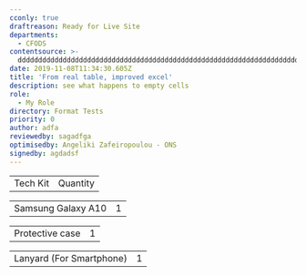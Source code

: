 ```yaml
---
cconly: true
draftreason: Ready for Live Site
departments:
  - CFODS
contentsource: >-
  ddddddddddddddddddddddddddddddddddddddddddddddddddddddddddddddddddddddddddddddddddddddddddddddddddddddddddddddddddddddddddddddddddddddddddddddddddddddddddddddddddddddddddddd
date: 2019-11-08T11:34:30.605Z
title: 'From real table, improved excel'
description: see what happens to empty cells
role:
  - My Role
directory: Format Tests
priority: 0
author: adfa
reviewedby: sagadfga
optimisedby: Angeliki Zafeiropoulou - ONS
signedby: agdadsf
---
```


<table>
 <tr>
<td>Tech Kit</td>
<td>Quantity</td>

<table>
 <tr>
<td>Samsung Galaxy A10</td>
<td>1</td>

<table>
 <tr>
<td>Protective case</td>
<td>1</td>

<table>
 <tr>
<td>Lanyard (For Smartphone)</td>
<td>1</td>

<table>
 <tr>


</tr>
 </table>
